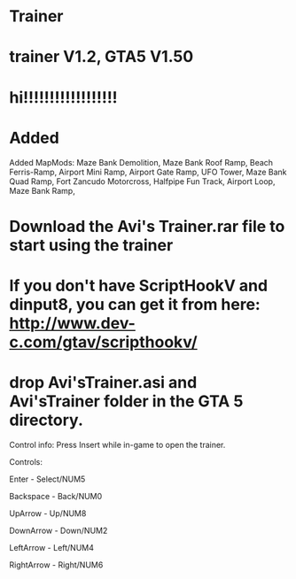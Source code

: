 # Trainer
# trainer V1.2, GTA5 V1.50

# hi!!!!!!!!!!!!!!!!!!


# Added 
Added MapMods:
Maze Bank Demolition,
Maze Bank Roof Ramp,
Beach Ferris-Ramp,
Airport Mini Ramp,
Airport Gate Ramp,
UFO Tower,
Maze Bank Quad Ramp,
Fort Zancudo Motorcross,
Halfpipe Fun Track,
Airport Loop,
Maze Bank Ramp,




# Download the Avi's Trainer.rar file to start using the trainer
# If you don't have ScriptHookV and dinput8, you can get it from here: http://www.dev-c.com/gtav/scripthookv/

# drop Avi'sTrainer.asi and Avi'sTrainer folder in the GTA 5 directory.

Control info:
Press Insert while in-game to open the trainer. 

Controls:

Enter - Select/NUM5

Backspace - Back/NUM0

UpArrow - Up/NUM8

DownArrow - Down/NUM2

LeftArrow - Left/NUM4

RightArrow - Right/NUM6
